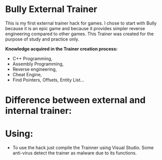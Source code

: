 # Bully External Trainer

This is my first external trainer hack for games.
I chose to start with Bully because it is an epic game and because it provides simpler reverse engineering compared to other games.
This Trainer was created for the purpose of study and practice only.

<strong>Knowledge acquired in the Trainer creation process:</strong><br/>
- C++ Programming, <br/>
- Assembly Programming, <br/>
- Reverse engineering,<br/>
- Cheat Engine,<br/>
- Find Pointers, Offsets, Entity List...<br/>

# Difference between external and internal trainer: 

# Using:
- To use the hack just compile the Trainner using Visual Studio.
Some anti-virus detect the trainer as malware due to its functions.

